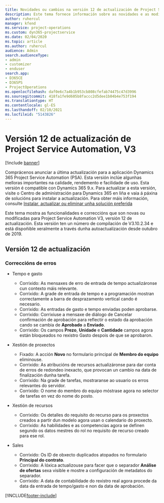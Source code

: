 ```yaml
---
title: Novidades ou cambios na versión 12 de actualización de Project Service Automation, V3
description: Este tema fornece información sobre as novidades e as modificacións na versión 12 de actualización de Project Service Automation, V3.
author: ruhercul
manager: kfend
ms.service: project-operations
ms.custom: dyn365-projectservice
ms.date: 02/04/2020
ms.topic: article
ms.author: ruhercul
audience: Admin
search.audienceType:
- admin
- customizer
- enduser
search.app:
- D365CE
- D365PS
- ProjectOperations
ms.openlocfilehash: daf0e6c7a4b1b953cb808cfefab74475c47d3996
ms.sourcegitcommit: 418fa1fe9d605b8faccc2d5dee1b04b4e753f194
ms.translationtype: HT
ms.contentlocale: gl-ES
ms.lasthandoff: 02/10/2021
ms.locfileid: "5143826"
---
```

# <a name="project-service-automation-update-release-12-v3"></a>Versión 12 de actualización de Project Service Automation, V3

[!include [banner](../includes/psa-now-project-operations.md)]

Comprácenos anunciar a última actualización para a aplicación Dynamics 365 Project Service Automation (PSA). Esta versión inclúe algunhas melloras importantes na calidade, rendemento e facilidade de uso. Esta versión é compatible con Dynamics 365 9.x. Para actualizar a esta versión, visite o Centro de administración para Dynamics 365 en liña e vaia á páxina de solucións para instalar a actualización. Para obter máis información, consulte [Instalar, actualizar ou eliminar unha solución preferida](https://docs.microsoft.com/power-platform/admin/install-remove-preferred-solution)

Este tema mostra as funcionalidades e correccións que son novas ou modificadas para Project Service Automation V3, versión 12 de actualización. Esta versión ten un número de compilación de V3.10.2.34 e está dispoñible xeralmente a través dunha autoactualización desde outubro de 2019.

## <a name="update-release-12"></a>Versión 12 de actualización

### <a name="bug-fixes"></a>Correccións de erros

- Tempo e gasto

    - Corrixido: As mensaxes de erro de entrada de tempo actualizáronse cun contexto máis relevante.
    - Corrixido: A grade de entrada de tempo e a programación mostran correctamente a barra de desprazamento vertical cando é necesario.
    - Corrixido: As entradas de gasto e tempo enviadas poden aprobarse.
    - Corrixido: Corrixiuse a mensaxe de diálogo de Cancelar confirmación de aprobación para reflectir o estado da aprobación cando se cambia de **Aprobado** a **Enviado**.
    - Corrixido: Os campos **Prezo**, **Unidade** e **Cantidade** campos agora están bloqueados no rexistro Gasto despois de que se aprobaron.

- Xestión de proxectos

    - Fixado: A acción **Novo** no formulario principal de **Membro do equipo** eliminouse.
    - Corrixido: As atribucións de recursos actualizáronse para dar conta de erros de redondeo inexacto, que provocan un cambio na data de finalización dunha tarefa.
    - Corrixido: Na grade de tarefas, mostraranse ao usuario os erros relevantes do servidor.
    - Corrixido: O nome do membro do equipo móstrase agora no selector de tarefas en vez do nome do posto.

- Xestión de recursos

    - Corrixido: Os detalles do requisito do recurso para os proxectos creados a partir dun modelo agora usan o calendario do proxecto.
    - Corrixido: As habilidades e as competencias agora se definen segundo os datos mestres do rol no requisito de recurso creado para ese rol.

- Sales

    - Corrixido: Os ID de obxecto duplicados atopados no formulario **Principal do contrato**.
    - Corrixido: A lóxica actualizouse para facer que o separador **Análise de ofertas** sexa visible e mostre a configuración de metadatos do separador.
    - Corrixido: A data de contabilidade do rexistro real agora procede da data da entrada de tempo/gasto e non da data de aprobación.


[!INCLUDE[footer-include](../includes/footer-banner.md)]